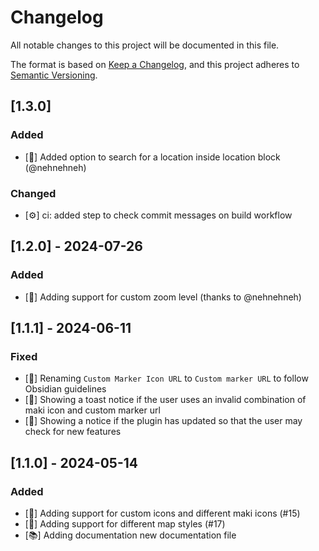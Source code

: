# Changelog

All notable changes to this project will be documented in this file.

The format is based on [Keep a Changelog](https://keepachangelog.com/en/1.0.0/),
and this project adheres to [Semantic Versioning](https://semver.org/spec/v2.0.0.html).

## [1.3.0]

### Added

-   [🚀] Added option to search for a location inside location block (@nehnehneh)

### Changed

-   [⚙️] ci: added step to check commit messages on build workflow

## [1.2.0] - 2024-07-26

### Added

-   [🚀] Adding support for custom zoom level (thanks to @nehnehneh)

## [1.1.1] - 2024-06-11

### Fixed

-   [💎] Renaming `Custom Marker Icon URL` to `Custom marker URL` to follow Obsidian guidelines
-   [💎] Showing a toast notice if the user uses an invalid combination of maki icon and custom marker url
-   [💎] Showing a notice if the plugin has updated so that the user may check for new features

## [1.1.0] - 2024-05-14

### Added

-   [🚀] Adding support for custom icons and different maki icons (#15)
-   [🚀] Adding support for different map styles (#17)
-   [📚] Adding documentation new documentation file
